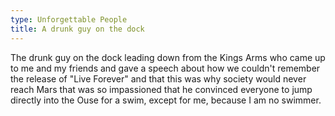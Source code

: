 ```yaml
---
type: Unforgettable People
title: A drunk guy on the dock
---
```


The drunk guy on the dock leading down from the Kings Arms who came up to me and my friends and gave a speech about how we couldn't remember the release of "Live Forever" and that this was why society would never reach Mars that was so impassioned that he convinced everyone to jump directly into the Ouse for a swim, except for me, because I am no swimmer.
